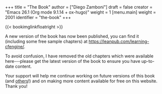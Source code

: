 +++
title = "The Book"
author = ["Diego Zamboni"]
draft = false
creator = "Emacs 26.1 (Org mode 9.1.14 + ox-hugo)"
weight = 1
[menu.main]
  weight = 2001
  identifier = "the-book"
+++

{{< bookimglinkfloatright >}}

A new version of the book has now been published, you can find it (including some free sample chapters) at <https://leanpub.com/learning-cfengine/>.

To avoid confusion, I have removed the old chapters which were available here---please get the latest version of the book to ensure you have up-to-date content.

Your support will help me continue working on future versions of this book (and [others](https://leanpub.com/learning-hammerspoon/)!) and on making more content available for free on this website. Thank you!
